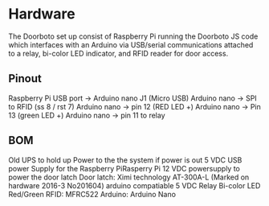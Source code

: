 # Hardware

The Doorboto set up consist of  Raspberry Pi running the Doorboto JS code which interfaces with an Arduino via USB/serial communications attached to a relay, bi-color LED indicator, and RFID reader for door access.

## Pinout

Raspberry Pi USB port -> Arduino nano J1 (Micro USB) 
Arduino nano -> SPI to RFID  (ss 8 / rst 7)
Arduino nano -> pin 12 (RED LED +)
Arduino nano -> Pin 13 (green LED +)
Arduino nano -> pin 11 to relay

## BOM
Old UPS to hold up Power to the the system if power is out
5 VDC USB power Supply for the Raspberry PiRasperry Pi 
12 VDC powersupply to power the door latch
Door latch: Ximi technology AT-300A-L (Marked on hardware 2016-3 No201604)
arduino compatiable 5 VDC Relay
Bi-color LED  Red/Green
RFID: MFRC522
Arduino: Arduino Nano
